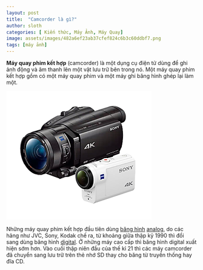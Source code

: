 ```yaml
---
layout: post
title:  "Camcorder là gì?"
author: sloth
categories: [ Kiến thức, Máy Ảnh, Máy Quay]
image: assets/images/482a6ef23ab37cfef824c6b3c60ddbf7.png
tags: [máy ảnh]
---
```

**Máy quay phim kết hợp** (camcorder) là một dụng cụ điện tử dùng để ghi ảnh động và âm thanh lên một vật lưu trữ bên trong nó. Một máy quay phim kết hợp gồm có một máy quay phim và một máy ghi băng hình ghép lại làm một.

![Hỏi & Đáp về Máy quay và Video Camera | Sony VN](/assets/images/482a6ef23ab37cfef824c6b3c60ddbf7.png)

Những máy quay phim kết hợp đầu tiên dùng [băng hình](https://vi.wikipedia.org/wiki/Băng_hình) [analog](https://vi.wikipedia.org/wiki/Analog), do các hãng như JVC, Sony, Kodak chế ra, từ khoảng giữa thập kỷ 1990 thì đổi sang dùng băng hình [digital](https://vi.wikipedia.org/wiki/Digital). Ở những máy cao cấp thì băng hình digital xuất hiện sớm hơn. Vào cuối thập niên đầu của thế kỉ 21 thì các máy camcorder đã chuyển sang lưu trữ trên thẻ nhớ SD thay cho băng từ truyền thống hay đĩa CD.
